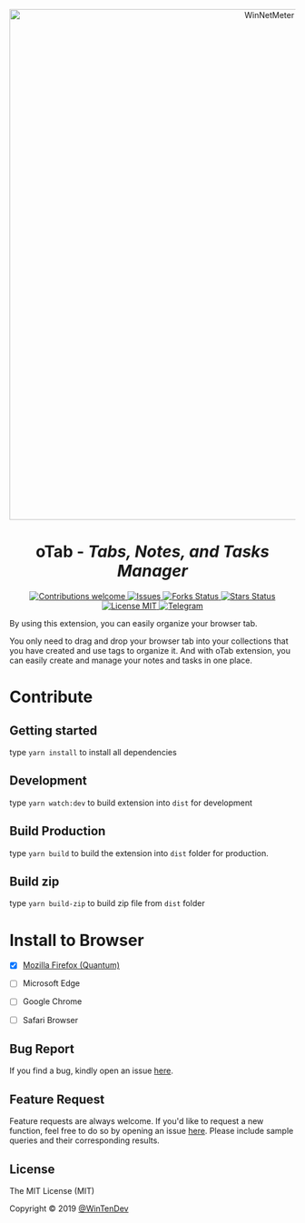 <p align="center">
  <img width="900" src="https://addons.cdn.mozilla.net/user-media/previews/full/223/223787.png"
      alt="WinNetMeter" />
</p>
<h1 align="center">oTab - <i>Tabs, Notes, and Tasks Manager</i></h1>

<p align="center">
  <!-- Contributions -->
  <a href="">
    <img src="https://img.shields.io/badge/contributions-welcome-orange.svg"
      alt="Contributions welcome" />
  </a>
 <!-- issues -->
  <a href="https://github.com/WinTenDev/oTab-WebExtension/issues">
    <img src="https://img.shields.io/github/issues/WinTenDev/oTab-WebExtension.svg"
      alt="Issues" />
  </a>
  <!-- Forks Status -->
  <a href="https://github.com/WinTenDev/oTab-WebExtension/network/members">
    <img src="https://img.shields.io/github/forks/WinTenDev/oTab-WebExtension.svg"
      alt="Forks Status" />
  </a>
  <!-- Stars Status -->
  <a href="https://github.com/WinTenDev/oTab-WebExtension/stargazers">
    <img src="https://img.shields.io/github/stars/WinTenDev/oTab-WebExtension.svg"
      alt="Stars Status" />
  </a>
 <!-- License --> 
  <a href="https://github.com/WinTenDev/oTab-WebExtension/blob/master/LICENSE">
    <img src="https://img.shields.io/github/license/WinTenDev/oTab-WebExtension.svg"
      alt="License MIT" />
  </a>
  <!-- Telegram -->
  <a href="https://t.me/WinTenDev">
    <img src="https://img.shields.io/static/v1.svg?logo=telegram&label=&message=@WinTenDev&color=blue"
      alt="Telegram" />
  </a>
</p>

By using this extension, you can easily organize your browser tab.

You only need to drag and drop your browser tab into your collections that you have created and use tags to organize it.
And with oTab extension, you can easily create and manage your notes and tasks in one place.

# Contribute
## Getting started
type `yarn install` to install all dependencies

## Development
type `yarn watch:dev` to build extension into `dist` for development

## Build Production
type `yarn build` to build the extension into `dist` folder for production.

## Build zip
type `yarn build-zip` to build zip file from `dist` folder

# Install to Browser
- [x] [Mozilla Firefox (Quantum)](https://addons.mozilla.org/en-US/firefox/addon/otab-extension/)
- [ ] Microsoft Edge
- [ ] Google Chrome
- [ ] Safari Browser


## Bug Report

If you find a bug, kindly open an issue [here](https://github.com/WinTenDev/oTab-WebExtension/issues/new).

## Feature Request

Feature requests are always welcome. If you'd like to request a new function, feel free to do so by opening an issue [here](https://github.com/WinTenDev/oTab-WebExtension/issues/new). Please include sample queries and their corresponding results.

## License
The MIT License (MIT)

Copyright © 2019 [@WinTenDev](https://t.me/WinTenDev)